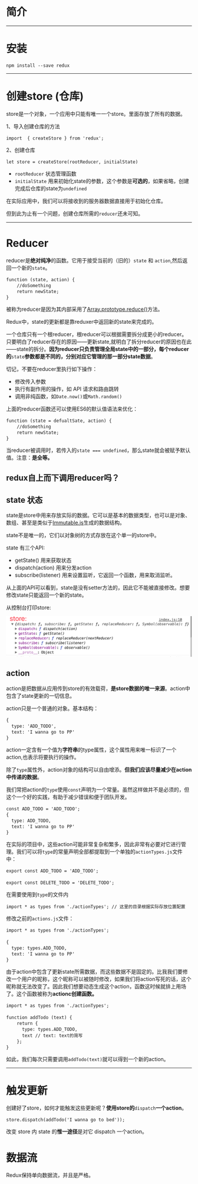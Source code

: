 # 简介

---

# 安装

```
npm install --save redux
```

---

# 创建store \(仓库\)

store是一个对象，一个应用中只能有唯一一个store。里面存放了所有的数据。

1、导入创建仓库的方法

```
import  { createStore } from 'redux';
```

2、创建仓库

```
let store = createStore(rootReducer, initialState)
```

* `rootReducer`  状态管理函数
* `initialState`  用来初始化state的参数，这个参数是**可选的**，如果省略，创建完成后仓库的state为`undefined`

在实际应用中，我们可以将接收到的服务器数据直接用于初始化仓库。

但到此为止有一个问题，创建仓库所需的`reducer`还未可知。

---

# Reducer

reducer是**绝对纯净**的函数。它用于接受当前的（旧的）`state` 和 `action`,然后返回一个新的`state`。

```
function (state, action) {
    //doSomething
    return newState;
}
```

被称为reducer是因为其内部采用了[Array.prototype.reduce\(\)](https://developer.mozilla.org/zh-CN/docs/Web/JavaScript/Reference/Global_Objects/Array/Reduce)方法。

Redux中，state的更新都是靠reduxer中返回新的state来完成的。

一个仓库只有一个根reducer，根reducer可以根据需要拆分成更小的reducer。只要明白了reducer存在的原因——更新state,就明白了拆分reducer的原因也在此——state的拆分。**因为reducer只负责管理全局state中的一部分，每个reducer的**`state`**参数都是不同的，分别对应它管理的那一部分state数据**。

切记，不要在reducer里执行如下操作：

* 修改传入参数
* 执行有副作用的操作，如 API 请求和路由跳转
* 调用非纯函数，如`Date.now()`或`Math.random()`

上面的reducer函数还可以使用ES6的默认值语法来优化：

```
function (state = defualtSate, action) {
    //doSomething
    return newState;
}
```

当reducer被调用时，若传入的`state === undefined`，那么state就会被赋予默认值。注意：**是全等。**

## redux自上而下调用reducer吗？

## state 状态

state是store中用来存放实际的数据。它可以是基本的数据类型，也可以是对象、数组、甚至是类似于[Immutable.js](http://facebook.github.io/immutable-js/)生成的数据结构。

state不是唯一的，它们以对象树的方式存放在这个单一的store中。

state 有三个API:

* getState\(\)  用来获取状态
* dispatch\(action\)  用来分发action
* subscribe\(listener\)  用来设置监听，它返回一个函数，用来取消监听。

从上面的API可以看到，state是没有setter方法的，因此它不能被直接修改。想要修改state只能返回一个新的state。

从控制台打印store:

![](/assets/QQ20171019-083843@2x.png)

## action

action是把数据从应用传到store的有效载荷，**是store数据的唯一来源**。action中包含了state更新的一切信息。

action只是一个普通的对象。基本结构：

```
{
  type: 'ADD_TODO',
  text: 'I wanna go to PP'
}
```

action一定含有一个值为**字符串**的type属性，这个属性用来唯一标识了一个action,也表示将要执行的操作。

除了`type`属性外，action对象的结构可以自由增添。**但我们应该尽量减少在action中传递的数据**。

我们常把action的`type`使用`const`声明为一个常量。虽然这样做并不是必须的，但这个一个好的实践，有助于减少错误和便于团队开发。

```
const ADD_TODO = 'ADD_TODO';
{
  type: ADD_TODO,
  text: 'I wanna go to PP'
}
```

在实际的项目中，这些action可能非常复杂和繁多，因此非常有必要对它进行管理。我们可以将`type`的常量声明全部都提取到一个单独的`actionTypes.js`文件中：

```
export const ADD_TODO = 'ADD_TODO';

export const DELETE_TODO = 'DELETE_TODO';
```

在需要使用到`type`的文件内

```
import * as types from './actionTypes'; // 这里的目录根据实际存放位置配置
```

修改之前的`actions.js`文件：

```
import * as types from './actionTypes';

{
  type: types.ADD_TODO,
  text: 'I wanna go to PP'
}
```

由于action中包含了更新state所需数据，而这些数据不是固定的。比我我们要修改一个用户的昵称，这个昵称可以被随时修改，如果我们将action写死的话，这个昵称就无法改变了。因此我们想要动态生成这个action，函数这时候就排上用场了。这个函数被称为**actionc创建函数。**

```
import * as types from './actionTypes';

function addTodo (text) {
    return {
      type: types.ADD_TODO,
      text // text: text的简写
    };
}
```

如此，我们每次只需要调用`addTodo(text)`就可以得到一个新的action。

---

# 触发更新

创建好了store，如何才能触发这些更新呢？**使用store的**`dispatch`**一个action**。

```
store.dispatch(addTodo('I wanna go to bed'));
```

改变 store 内 state 的**惟一途径**是对它 dispatch 一个action。

# 数据流

Redux保持单向数据流，并且是严格。

